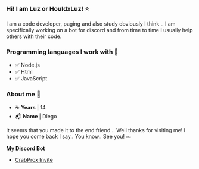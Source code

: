 ### Hi! I am Luz or HouldxLuz! ⭐

I am a code developer, paging and also study obviously I think .. I am specifically working on a bot for discord and from time to time I usually help others with their code.

### Programming languages I work with 📰
- ✅ Node.js
- ✅ Html
- ✅ JavaScript

### About me 🔎
- ☕ **Years** | 14
- 📬 **Name** | Diego

It seems that you made it to the end friend .. Well thanks for visiting me! I hope you come back I say.. You know.. See you! 💤

**My Discord Bot**
- [CrabProx Invite](https://discord.com/oauth2/authorize?client_id=814259639330799616&permissions=0&redirect_uri=https%3A%2F%2Fdiscord.gg%2Fqy7sFCwZUS&response_type=code&scope=identify%20email%20bot)
